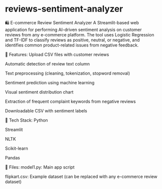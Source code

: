 # reviews-sentiment-analyzer
🛍️ E-commerce Review Sentiment Analyzer
A Streamlit-based web application for performing AI-driven sentiment analysis on customer reviews from any e-commerce platform. The tool uses Logistic Regression and TF-IDF to classify reviews as positive, neutral, or negative, and identifies common product-related issues from negative feedback.

🔧 Features:
Upload CSV files with customer reviews

Automatic detection of review text column

Text preprocessing (cleaning, tokenization, stopword removal)

Sentiment prediction using machine learning

Visual sentiment distribution chart

Extraction of frequent complaint keywords from negative reviews

Downloadable CSV with sentiment labels

🧠 Tech Stack:
Python

Streamlit

NLTK

Scikit-learn

Pandas

📂 Files:
model1.py: Main app script

flipkart.csv: Example dataset (can be replaced with any e-commerce review dataset)
